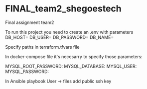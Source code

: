 # FINAL_team2_shegoestech
Final assignment team2

To run this project you need to create an .env with parameters  
DB_HOST=
DB_USER=
DB_PASSWORD=
DB_NAME=

Specify paths in terraform.tfvars file

In docker-compose file it's necesarry to specify those parameters:

MYSQL_ROOT_PASSWORD: 
MYSQL_DATABASE: 
MYSQL_USER: 
MYSQL_PASSWORD: 
      
In Ansible playbook User -> files add public ssh key
